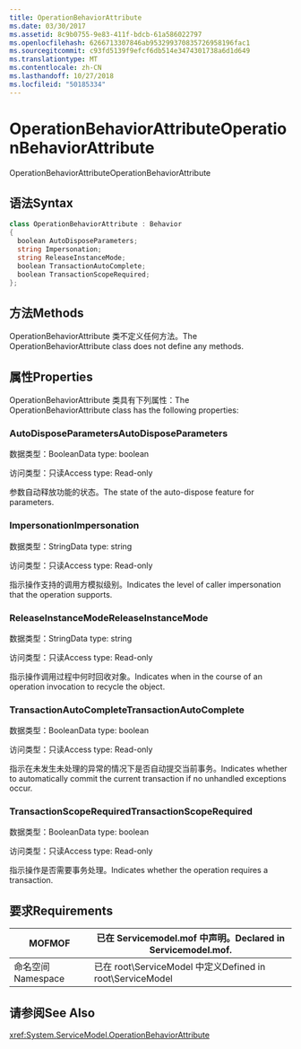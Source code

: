 ```yaml
---
title: OperationBehaviorAttribute
ms.date: 03/30/2017
ms.assetid: 8c9b0755-9e83-411f-bdcb-61a586022797
ms.openlocfilehash: 6266713307846ab953299370835726958196fac1
ms.sourcegitcommit: c93fd5139f9efcf6db514e3474301738a6d1d649
ms.translationtype: MT
ms.contentlocale: zh-CN
ms.lasthandoff: 10/27/2018
ms.locfileid: "50185334"
---
```

# <a name="operationbehaviorattribute"></a><span data-ttu-id="35497-102">OperationBehaviorAttribute</span><span class="sxs-lookup"><span data-stu-id="35497-102">OperationBehaviorAttribute</span></span>
<span data-ttu-id="35497-103">OperationBehaviorAttribute</span><span class="sxs-lookup"><span data-stu-id="35497-103">OperationBehaviorAttribute</span></span>  
  
## <a name="syntax"></a><span data-ttu-id="35497-104">语法</span><span class="sxs-lookup"><span data-stu-id="35497-104">Syntax</span></span>  
  
```csharp
class OperationBehaviorAttribute : Behavior  
{  
  boolean AutoDisposeParameters;  
  string Impersonation;  
  string ReleaseInstanceMode;  
  boolean TransactionAutoComplete;  
  boolean TransactionScopeRequired;  
};  
```  
  
## <a name="methods"></a><span data-ttu-id="35497-105">方法</span><span class="sxs-lookup"><span data-stu-id="35497-105">Methods</span></span>  
 <span data-ttu-id="35497-106">OperationBehaviorAttribute 类不定义任何方法。</span><span class="sxs-lookup"><span data-stu-id="35497-106">The OperationBehaviorAttribute class does not define any methods.</span></span>  
  
## <a name="properties"></a><span data-ttu-id="35497-107">属性</span><span class="sxs-lookup"><span data-stu-id="35497-107">Properties</span></span>  
 <span data-ttu-id="35497-108">OperationBehaviorAttribute 类具有下列属性：</span><span class="sxs-lookup"><span data-stu-id="35497-108">The OperationBehaviorAttribute class has the following properties:</span></span>  
  
### <a name="autodisposeparameters"></a><span data-ttu-id="35497-109">AutoDisposeParameters</span><span class="sxs-lookup"><span data-stu-id="35497-109">AutoDisposeParameters</span></span>  
 <span data-ttu-id="35497-110">数据类型：Boolean</span><span class="sxs-lookup"><span data-stu-id="35497-110">Data type: boolean</span></span>  
  
 <span data-ttu-id="35497-111">访问类型：只读</span><span class="sxs-lookup"><span data-stu-id="35497-111">Access type: Read-only</span></span>  
  
 <span data-ttu-id="35497-112">参数自动释放功能的状态。</span><span class="sxs-lookup"><span data-stu-id="35497-112">The state of the auto-dispose feature for parameters.</span></span>  
  
### <a name="impersonation"></a><span data-ttu-id="35497-113">Impersonation</span><span class="sxs-lookup"><span data-stu-id="35497-113">Impersonation</span></span>  
 <span data-ttu-id="35497-114">数据类型：String</span><span class="sxs-lookup"><span data-stu-id="35497-114">Data type: string</span></span>  
  
 <span data-ttu-id="35497-115">访问类型：只读</span><span class="sxs-lookup"><span data-stu-id="35497-115">Access type: Read-only</span></span>  
  
 <span data-ttu-id="35497-116">指示操作支持的调用方模拟级别。</span><span class="sxs-lookup"><span data-stu-id="35497-116">Indicates the level of caller impersonation that the operation supports.</span></span>  
  
### <a name="releaseinstancemode"></a><span data-ttu-id="35497-117">ReleaseInstanceMode</span><span class="sxs-lookup"><span data-stu-id="35497-117">ReleaseInstanceMode</span></span>  
 <span data-ttu-id="35497-118">数据类型：String</span><span class="sxs-lookup"><span data-stu-id="35497-118">Data type: string</span></span>  
  
 <span data-ttu-id="35497-119">访问类型：只读</span><span class="sxs-lookup"><span data-stu-id="35497-119">Access type: Read-only</span></span>  
  
 <span data-ttu-id="35497-120">指示操作调用过程中何时回收对象。</span><span class="sxs-lookup"><span data-stu-id="35497-120">Indicates when in the course of an operation invocation to recycle the object.</span></span>  
  
### <a name="transactionautocomplete"></a><span data-ttu-id="35497-121">TransactionAutoComplete</span><span class="sxs-lookup"><span data-stu-id="35497-121">TransactionAutoComplete</span></span>  
 <span data-ttu-id="35497-122">数据类型：Boolean</span><span class="sxs-lookup"><span data-stu-id="35497-122">Data type: boolean</span></span>  
  
 <span data-ttu-id="35497-123">访问类型：只读</span><span class="sxs-lookup"><span data-stu-id="35497-123">Access type: Read-only</span></span>  
  
 <span data-ttu-id="35497-124">指示在未发生未处理的异常的情况下是否自动提交当前事务。</span><span class="sxs-lookup"><span data-stu-id="35497-124">Indicates whether to automatically commit the current transaction if no unhandled exceptions occur.</span></span>  
  
### <a name="transactionscoperequired"></a><span data-ttu-id="35497-125">TransactionScopeRequired</span><span class="sxs-lookup"><span data-stu-id="35497-125">TransactionScopeRequired</span></span>  
 <span data-ttu-id="35497-126">数据类型：Boolean</span><span class="sxs-lookup"><span data-stu-id="35497-126">Data type: boolean</span></span>  
  
 <span data-ttu-id="35497-127">访问类型：只读</span><span class="sxs-lookup"><span data-stu-id="35497-127">Access type: Read-only</span></span>  
  
 <span data-ttu-id="35497-128">指示操作是否需要事务处理。</span><span class="sxs-lookup"><span data-stu-id="35497-128">Indicates whether the operation requires a transaction.</span></span>  
  
## <a name="requirements"></a><span data-ttu-id="35497-129">要求</span><span class="sxs-lookup"><span data-stu-id="35497-129">Requirements</span></span>  
  
|<span data-ttu-id="35497-130">MOF</span><span class="sxs-lookup"><span data-stu-id="35497-130">MOF</span></span>|<span data-ttu-id="35497-131">已在 Servicemodel.mof 中声明。</span><span class="sxs-lookup"><span data-stu-id="35497-131">Declared in Servicemodel.mof.</span></span>|  
|---------|-----------------------------------|  
|<span data-ttu-id="35497-132">命名空间</span><span class="sxs-lookup"><span data-stu-id="35497-132">Namespace</span></span>|<span data-ttu-id="35497-133">已在 root\ServiceModel 中定义</span><span class="sxs-lookup"><span data-stu-id="35497-133">Defined in root\ServiceModel</span></span>|  
  
## <a name="see-also"></a><span data-ttu-id="35497-134">请参阅</span><span class="sxs-lookup"><span data-stu-id="35497-134">See Also</span></span>  
 <xref:System.ServiceModel.OperationBehaviorAttribute>
